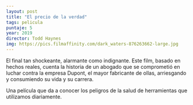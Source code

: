 ```yaml
---
layout: post
title: "El precio de la verdad"
tags: pelicula
puntaje: 5
year: 2019
director: Todd Haynes
img: https://pics.filmaffinity.com/dark_waters-876263662-large.jpg
---
```


El final tan shockeante, alarmante como indignante. Este film, basado en hechos reales, cuenta la historia de un abogado que se comprometió en luchar contra la empresa Dupont, el mayor fabricante de ollas, arriesgando y consumiendo su vida y su carrera.

Una película que da a conocer los peligros de la salud de herramientas que utilizamos diariamente.
